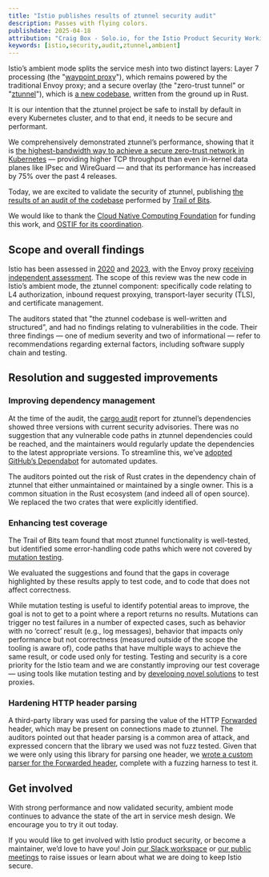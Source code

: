 ```yaml
---
title: "Istio publishes results of ztunnel security audit"
description: Passes with flying colors.
publishdate: 2025-04-18
attribution: "Craig Box - Solo.io, for the Istio Product Security Working Group"
keywords: [istio,security,audit,ztunnel,ambient]
---
```


Istio’s ambient mode splits the service mesh into two distinct layers: Layer 7 processing (the "[waypoint proxy](/docs/ambient/usage/waypoint/)"), which remains powered by the traditional Envoy proxy; and a secure overlay (the "zero-trust tunnel" or "[ztunnel](https://github.com/istio/ztunnel)"), which is [a new codebase](/blog/2023/rust-based-ztunnel/), written from the ground up in Rust.

It is our intention that the ztunnel project be safe to install by default in every Kubernetes cluster, and to that end, it needs to be secure and performant.

We comprehensively demonstrated ztunnel’s performance, showing that it is [the highest-bandwidth way to achieve a secure zero-trust network in Kubernetes](/blog/2025/ambient-performance/) — providing higher TCP throughput than even in-kernel data planes like IPsec and WireGuard — and that its performance has increased by 75% over the past 4 releases.

Today, we are excited to validate the security of ztunnel, publishing [the results of an audit of the codebase](https://ostif.org/wp-content/uploads/2025/04/Istio-Ztunnel-Final-Summary-Report-1.pdf) performed by [Trail of Bits](https://www.trailofbits.com/).

We would like to thank the [Cloud Native Computing Foundation](https://cncf.io/) for funding this work, and [OSTIF for its coordination](https://ostif.org/istio-ztunnel-audit-complete/).

## Scope and overall findings

Istio has been assessed in [2020](/blog/2021/ncc-security-assessment/) and [2023](/blog/2023/ada-logics-security-assessment/), with the Envoy proxy [receiving independent assessment](https://github.com/envoyproxy/envoy#security-audit). The scope of this review was the new code in Istio’s ambient mode, the ztunnel component: specifically code relating to L4 authorization, inbound request proxying, transport-layer security (TLS), and certificate management.

The auditors stated that "the ztunnel codebase is well-written and structured", and had no findings relating to vulnerabilities in the code. Their three findings — one of medium severity and two of informational — refer to recommendations regarding external factors, including software supply chain and testing.

## Resolution and suggested improvements

### Improving dependency management

At the time of the audit, the [cargo audit](https://crates.io/crates/cargo-audit) report for ztunnel’s dependencies showed three versions with current security advisories. There was no suggestion that any vulnerable code paths in ztunnel dependencies could be reached, and the maintainers would regularly update the dependencies to the latest appropriate versions. To streamline this, we’ve [adopted GitHub’s Dependabot](https://github.com/istio/ztunnel/pull/1400) for automated updates.

The auditors pointed out the risk of Rust crates in the dependency chain of ztunnel that either unmaintained or maintained by a single owner. This is a common situation in the Rust ecosystem (and indeed all of open source). We replaced the two crates that were explicitly identified.

### Enhancing test coverage

The Trail of Bits team found that most ztunnel functionality is well-tested, but identified some error-handling code paths which were not covered by [mutation testing](https://mutants.rs/).

We evaluated the suggestions and found that the gaps in coverage highlighted by these results apply to test code, and to code that does not affect correctness.

While mutation testing is useful to identify potential areas to improve, the goal is not to get to a point where a report returns no results. Mutations can trigger no test failures in a number of expected cases, such as behavior with no ‘correct’ result (e.g., log messages), behavior that impacts only performance but not correctness (measured outside of the scope the tooling is aware of), code paths that have multiple ways to achieve the same result, or code used only for testing. Testing and security is a core priority for the Istio team and we are constantly improving our test coverage — using tools like mutation testing and by [developing novel solutions](https://blog.howardjohn.info/posts/ztunnel-testing/) to test proxies.

### Hardening HTTP header parsing

A third-party library was used for parsing the value of the HTTP [Forwarded](https://developer.mozilla.org/en-US/docs/Web/HTTP/Reference/Headers/Forwarded) header, which may be present on connections made to ztunnel. The auditors pointed out that header parsing is a common area of attack, and expressed concern that the library we used was not fuzz tested. Given that we were only using this library for parsing one header, we [wrote a custom parser for the Forwarded header](https://github.com/istio/ztunnel/pull/1418), complete with a fuzzing harness to test it.

## Get involved

With strong performance and now validated security, ambient mode continues to advance the state of the art in service mesh design. We encourage you to try it out today.

If you would like to get involved with Istio product security, or become a maintainer, we’d love to have you! Join [our Slack workspace](https://slack.istio.io/) or [our public meetings](https://github.com/istio/community/blob/master/WORKING-GROUPS.md) to raise issues or learn about what we are doing to keep Istio secure.
